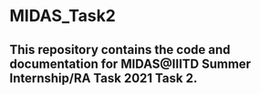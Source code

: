 # MIDAS_Task2

This repository contains the code and documentation for MIDAS@IIITD Summer Internship/RA Task 2021 Task 2.
------



